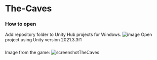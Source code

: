 # The-Caves
### How to open
Add repository folder to Unity Hub projects for Windows.
![image](https://user-images.githubusercontent.com/92929937/210604848-7cdeea5e-6aa5-42bc-a625-07c44d3901f0.png)
Open project using Unity version 2021.3.3f1

#####
Image from the game:
![screenshotTheCaves](https://user-images.githubusercontent.com/92929937/206549979-b93cab2f-a5f1-494b-8742-98b57fa12b2b.png)
